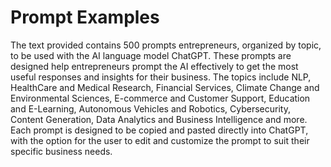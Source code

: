 # Prompt Examples

The text provided contains 500 prompts entrepreneurs, organized by topic, to be used with the AI language model ChatGPT. These prompts are designed help entrepreneurs prompt the AI effectively to get the most useful responses and insights for their business. The topics include NLP, HealthCare and Medical Research, Financial Services, Climate Change and Environmental Sciences, E-commerce and Customer Support, Education and E-Learning, Autonomous Vehicles and Robotics, Cybersecurity, Content Generation, Data Analytics and Business Intelligence and more. Each prompt is designed to be copied and pasted directly into ChatGPT, with the option for the user to edit and customize the prompt to suit their specific business needs.